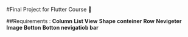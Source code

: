 #Final Project for Flutter Course 🚀

##Requirements :
**Column**
**List View**
**Shape**
**conteiner**
**Row**
**Nevigeter**
**Image**
**Botton**
**Botton nevigatiob bar**
